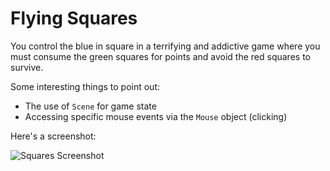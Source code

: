 # Flying Squares

You control the blue in square in a terrifying and addictive game
where you must consume the green squares for points and avoid the
red squares to survive.

Some interesting things to point out:

  * The use of `Scene` for game state
  * Accessing specific mouse events via the `Mouse` object (clicking)

Here's a screenshot:

![Squares Screenshot](http://dl.dropbox.com/u/1030/squares.png "Squares")
